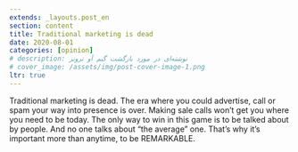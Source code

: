 ```yaml
---
extends: _layouts.post_en
section: content
title: Traditional marketing is dead
date: 2020-08-01
categories: [opinion]
# description: نوشته‌ای در مورد بازگشت گیم آو ترونز
# cover_image: /assets/img/post-cover-image-1.png
ltr: true
---
```





Traditional marketing is dead. The era where you could advertise, call or spam your way into presence is over. Making sale calls won’t get you where you need to be today. The only way to win in this game is to be talked about by people. And no one talks about “the average” one. That’s why it’s important more than anytime, to be REMARKABLE.